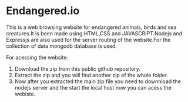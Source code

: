 # Endangered.io
This is a web browsing website for endangered animals, birds and sea creatures.It is been made using HTML,CSS and JAVASCRIPT.Nodejs and Expressjs are also used for the server routing of the website.For the collection of data mongodb database is used.

For acessing the website:
  1. Download the zip from this public github repository.
  2. Extract the zip and you will find another zip of the whole folder.
  3. Now after you extracted the main zip file you need to downnload the nodejs server and the start the local host now you can acess the webiste.
